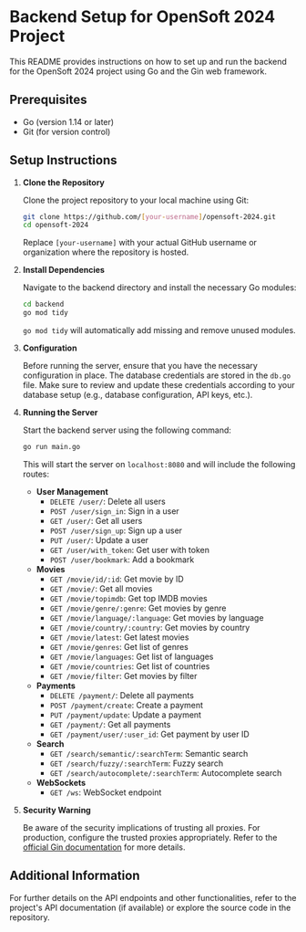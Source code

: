 # Backend Setup for OpenSoft 2024 Project

This README provides instructions on how to set up and run the backend for the OpenSoft 2024 project using Go and the Gin web framework.

## Prerequisites

- Go (version 1.14 or later)
- Git (for version control)

## Setup Instructions

1. **Clone the Repository**

    Clone the project repository to your local machine using Git:

    ```bash
    git clone https://github.com/[your-username]/opensoft-2024.git
    cd opensoft-2024
    ```

    Replace `[your-username]` with your actual GitHub username or organization where the repository is hosted.

2. **Install Dependencies**

    Navigate to the backend directory and install the necessary Go modules:

    ```bash
    cd backend
    go mod tidy
    ```

    `go mod tidy` will automatically add missing and remove unused modules.

3. **Configuration**

    Before running the server, ensure that you have the necessary configuration in place. The database credentials are stored in the `db.go` file. Make sure to review and update these credentials according to your database setup (e.g., database configuration, API keys, etc.).

4. **Running the Server**

    Start the backend server using the following command:

    ```bash
    go run main.go
    ```

    This will start the server on `localhost:8080` and will include the following routes:

    - **User Management**
        - `DELETE /user/`: Delete all users
        - `POST /user/sign_in`: Sign in a user
        - `GET /user/`: Get all users
        - `POST /user/sign_up`: Sign up a user
        - `PUT /user/`: Update a user
        - `GET /user/with_token`: Get user with token
        - `POST /user/bookmark`: Add a bookmark
    - **Movies**
        - `GET /movie/id/:id`: Get movie by ID
        - `GET /movie/`: Get all movies
        - `GET /movie/topimdb`: Get top IMDB movies
        - `GET /movie/genre/:genre`: Get movies by genre
        - `GET /movie/language/:language`: Get movies by language
        - `GET /movie/country/:country`: Get movies by country
        - `GET /movie/latest`: Get latest movies
        - `GET /movie/genres`: Get list of genres
        - `GET /movie/languages`: Get list of languages
        - `GET /movie/countries`: Get list of countries
        - `GET /movie/filter`: Get movies by filter
    - **Payments**
        - `DELETE /payment/`: Delete all payments
        - `POST /payment/create`: Create a payment
        - `PUT /payment/update`: Update a payment
        - `GET /payment/`: Get all payments
        - `GET /payment/user/:user_id`: Get payment by user ID
    - **Search**
        - `GET /search/semantic/:searchTerm`: Semantic search
        - `GET /search/fuzzy/:searchTerm`: Fuzzy search
        - `GET /search/autocomplete/:searchTerm`: Autocomplete search
    - **WebSockets**
        - `GET /ws`: WebSocket endpoint

5. **Security Warning**

    Be aware of the security implications of trusting all proxies. For production, configure the trusted proxies appropriately. Refer to the [official Gin documentation](https://pkg.go.dev/github.com/gin-gonic/gin#readme-don-t-trust-all-proxies) for more details.

## Additional Information

For further details on the API endpoints and other functionalities, refer to the project's API documentation (if available) or explore the source code in the repository.
